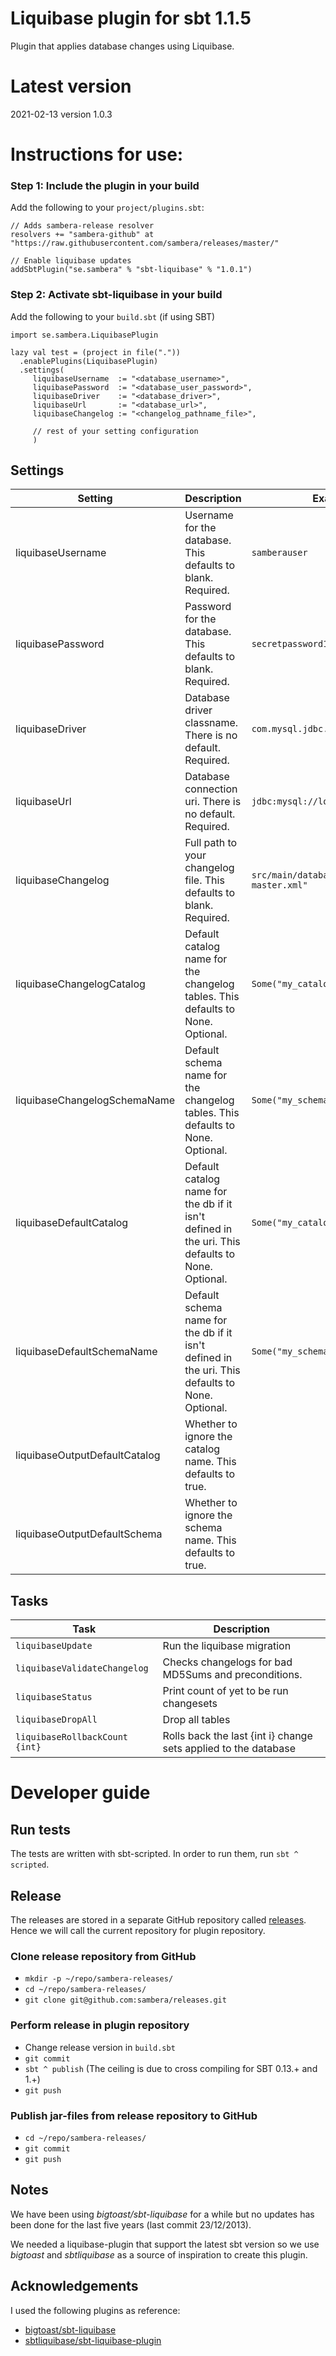 Liquibase plugin for sbt 1.1.5
====================================
Plugin that applies database changes using Liquibase.

# Latest version
2021-02-13  version 1.0.3

# Instructions for use:
### Step 1: Include the plugin in your build

Add the following to your `project/plugins.sbt`:

    // Adds sambera-release resolver
    resolvers += "sambera-github" at "https://raw.githubusercontent.com/sambera/releases/master/"

    // Enable liquibase updates
    addSbtPlugin("se.sambera" % "sbt-liquibase" % "1.0.1")

### Step 2: Activate sbt-liquibase in your build

Add the following to your `build.sbt` (if using SBT)
    
    import se.sambera.LiquibasePlugin
    
    lazy val test = (project in file("."))
      .enablePlugins(LiquibasePlugin)
      .settings(
         liquibaseUsername  := "<database_username>",
         liquibasePassword  := "<database_user_password>",
         liquibaseDriver    := "<database_driver>",
         liquibaseUrl       := "<database_url>",
         liquibaseChangelog := "<changelog_pathname_file>",
         
         // rest of your setting configuration
         )

## Settings

|Setting|Description|Example|
|-------|-----------|-------|
|liquibaseUsername|Username for the database. This defaults to blank. Required.|`samberauser`|
|liquibasePassword|Password for the database. This defaults to blank. Required.|`secretpassword123`|
|liquibaseDriver|Database driver classname. There is no default. Required.|`com.mysql.jdbc.Driver`|
|liquibaseUrl|Database connection uri. There is no default. Required.|`jdbc:mysql://localhost:3306/mydb`|
|liquibaseChangelog|Full path to your changelog file. This defaults to blank. Required.|`src/main/database/changelog-master.xml"`|
|liquibaseChangelogCatalog|Default catalog name for the changelog tables. This defaults to None. Optional.|`Some("my_catalog")`|
|liquibaseChangelogSchemaName|Default schema name for the changelog tables. This defaults to None. Optional.|`Some("my_schema")`|
|liquibaseDefaultCatalog|Default catalog name for the db if it isn't defined in the uri. This defaults to None. Optional.|`Some("my_catalog")`|
|liquibaseDefaultSchemaName|Default schema name for the db if it isn't defined in the uri. This defaults to None. Optional.|`Some("my_schema")`|
|liquibaseOutputDefaultCatalog|Whether to ignore the catalog name. This defaults to true. ||
|liquibaseOutputDefaultSchema|Whether to ignore the schema name. This defaults to true. ||

## Tasks

|Task|Description|
|----|-----------|
|`liquibaseUpdate`|Run the liquibase migration|
|`liquibaseValidateChangelog`|Checks changelogs for bad MD5Sums and preconditions.|
|`liquibaseStatus`|Print count of yet to be run changesets|
|`liquibaseDropAll`|Drop all tables|
|`liquibaseRollbackCount {int}`|Rolls back the last {int i} change sets applied to the database|

# Developer guide

## Run tests
The tests are written with sbt-scripted. In order to run them, run `sbt ^ scripted`.

## Release
The releases are stored in a separate GitHub repository called [releases](https://github.com/sambera/releases). Hence we will call the current repository for plugin repository.

### Clone release repository from GitHub
- `mkdir -p ~/repo/sambera-releases/`
- `cd ~/repo/sambera-releases/`
- `git clone git@github.com:sambera/releases.git`

### Perform release in plugin repository
- Change release version in `build.sbt`
- `git commit`
- `sbt ^ publish` (The ceiling is due to cross compiling for SBT 0.13.+ and 1.+)
- `git push`

### Publish jar-files from release repository to GitHub 
- `cd ~/repo/sambera-releases/`
- `git commit`
- `git push`

Notes
------------------
We have been using *bigtoast/sbt-liquibase* for a while but no updates has been done for the last five years (last commit 23/12/2013).

We needed a liquibase-plugin that support the latest sbt version so we use *bigtoast* and *sbtliquibase* as a source
of inspiration to create this plugin.

Acknowledgements
----------------
I used the following plugins as reference:
 * [bigtoast/sbt-liquibase](https://github.com/bigtoast/sbt-liquibase)
 * [sbtliquibase/sbt-liquibase-plugin](https://github.com/sbtliquibase/sbt-liquibase-plugin)

